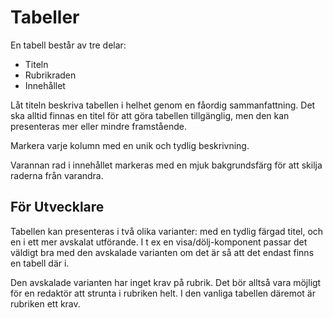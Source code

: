 # Tabeller

En tabell består av tre delar:

- Titeln
- Rubrikraden
- Innehållet

Låt titeln beskriva tabellen i helhet genom en fåordig sammanfattning. Det ska alltid finnas en titel för att göra tabellen tillgänglig, men den kan presenteras mer eller mindre framstående.

Markera varje kolumn med en unik och tydlig beskrivning.

Varannan rad i innehållet markeras med en mjuk bakgrundsfärg för att skilja raderna från varandra.

## För Utvecklare

Tabellen kan presenteras i två olika varianter: med en tydlig färgad titel, och en i ett mer avskalat utförande. I t ex en visa/dölj-komponent passar det väldigt bra med den avskalade varianten om det är så att det endast finns en tabell där i.

Den avskalade varianten har inget krav på rubrik. Det bör alltså vara möjligt för en redaktör att strunta i rubriken helt. I den vanliga tabellen däremot är rubriken ett krav.